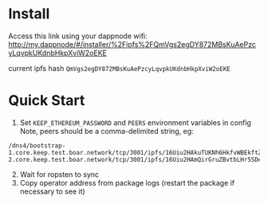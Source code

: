 # Install
Access this link using your dappnode wifi:
http://my.dappnode/#/installer/%2Fipfs%2FQmVgs2egDY872MBsKuAePzcyLqvpkUKdnbHkpXviW2oEKE

current ipfs hash `QmVgs2egDY872MBsKuAePzcyLqvpkUKdnbHkpXviW2oEKE`

# Quick Start
1. Set `KEEP_ETHEREUM_PASSWORD` and `PEERS` environment variables in config
Note, peers should be a comma-delimited string, eg:
```
/dns4/bootstrap-1.core.keep.test.boar.network/tcp/3001/ipfs/16Uiu2HAkuTUKNh6HkfvWBEkftZbqZHPHi3Kak5ZUygAxvsdQ2UgG,/dns4/bootstrap-2.core.keep.test.boar.network/tcp/3001/ipfs/16Uiu2HAmQirGruZBvtbLHr5SDebsYGcq6Djw7ijF3gnkqsdQs3wK
```
2. Wait for ropsten to sync
3. Copy operator address from package logs (restart the package if necessary to see it)
